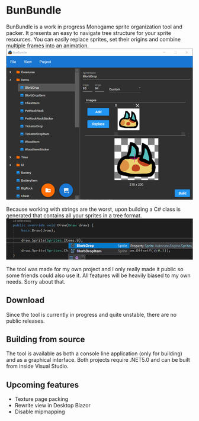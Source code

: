 # BunBundle
BunBundle is a work in progress Monogame sprite organization tool and packer. It presents an easy to navigate tree structure for your sprite resources.
You can easily replace sprites, set their origins and combine multiple frames into an animation.
![Image of editor](https://github.com/AntonBergaker/BunBundle/blob/master/MarketingMaterial/InsideEditor.png?raw=true "Image of editor")

Because working with strings are the worst, upon building a C# class is generated that contains all your sprites in a tree format.
![Image of Visual Studio](https://github.com/AntonBergaker/BunBundle/blob/master/MarketingMaterial/StaticAvailable.png?raw=true "Static sprite access")

The tool was made for my own project and I only really made it public so some friends could also use it. All features will be heavily biased to my own needs. Sorry about that.

## Download
Since the tool is currently in progress and quite unstable, there are no public releases.

## Building from source
The tool is available as both a console line application (only for building) and as a graphical interface. Both projects require .NET5.0 and can be built from inside Visual Studio.

## Upcoming features
* Texture page packing
* Rewrite view in Desktop Blazor
* Disable mipmapping
